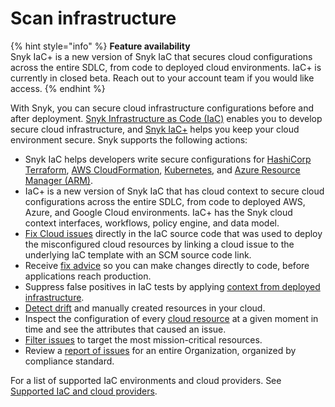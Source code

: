 # Scan infrastructure

{% hint style="info" %}
**Feature availability**\
Snyk IaC+ is a new version of Snyk IaC that secures cloud configurations across the entire SDLC, from code to deployed cloud environments. IaC+ is currently in closed beta. Reach out to your account team if you would like access.
{% endhint %}

With Snyk, you can secure cloud infrastructure configurations before and after deployment. [Snyk Infrastructure as Code (IaC)](snyk-infrastructure-as-code/) enables you to develop secure cloud infrastructure, and [Snyk IaC+](snyk-iac+/) helps you keep your cloud environment secure. Snyk supports the following actions:

* Snyk IaC helps developers write secure configurations for [HashiCorp Terraform](../scan-cloud-configurations/snyk-infrastructure-as-code/scan-terraform-files/), [AWS CloudFormation](../scan-cloud-configurations/snyk-infrastructure-as-code/scan-cloudformation-files/), [Kubernetes](../scan-cloud-configurations/snyk-infrastructure-as-code/scan-kubernetes-configuration-files/), and [Azure Resource Manager (ARM)](../scan-cloud-configurations/snyk-infrastructure-as-code/scan-arm-configuration-files.md).
* IaC+ is a new version of Snyk IaC that has cloud context to secure cloud configurations across the entire SDLC, from code to deployed AWS, Azure, and Google Cloud environments. IaC+ has the Snyk cloud context interfaces, workflows, policy engine, and data model.
* [Fix Cloud issues](snyk-iac+/fix-cloud-issues-in-integrated-iac.md) directly in the IaC source code that was used to deploy the misconfigured cloud resources by linking a cloud issue to the underlying IaC template with an SCM source code link.
* Receive [fix advice](getting-started-with-snyk-iac/) so you can make changes directly to code, before applications reach production.
* Suppress false positives in IaC tests by applying [context from deployed infrastructure](snyk-iac+/add-cloud-context-to-your-iac-tests.md).
* [Detect drift](../scan-cloud-configurations/snyk-infrastructure-as-code/detect-drift-and-manually-created-resources/) and manually created resources in your cloud.
* Inspect the configuration of every [cloud resource](../scan-cloud-configurations/snyk-iac+/cloud-and-integrated-iac-issues/view-cloud-and-integragted-iac-issues-in-the-snyk-web-ui.md) at a given moment in time and see the attributes that caused an issue.
* [Filter issues](../scan-cloud-configurations/snyk-iac+/cloud-and-integrated-iac-issues/) to target the most mission-critical resources.
* Review a [report of issues](../manage-risk/reporting/available-snyk-reports.md#cloud-compliance-issues-report) for an entire Organization, organized by compliance standard.

For a list of supported IaC environments and cloud providers. See [Supported IaC and cloud providers](supported-iac-and-cloud-providers.md).
